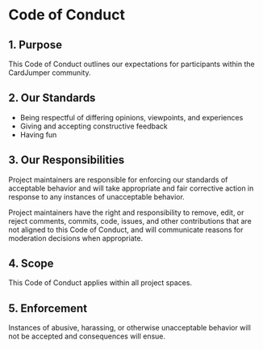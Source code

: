 # Code of Conduct

## 1. Purpose

This Code of Conduct outlines our expectations for participants within the CardJumper community.

## 2. Our Standards

- Being respectful of differing opinions, viewpoints, and experiences
- Giving and accepting constructive feedback
- Having fun

## 3. Our Responsibilities

Project maintainers are responsible for enforcing our standards of acceptable behavior and will take appropriate and fair corrective action in response to any instances of unacceptable behavior.

Project maintainers have the right and responsibility to remove, edit, or reject comments, commits, code, issues, and other contributions that are not aligned to this Code of Conduct, and will communicate reasons for moderation decisions when appropriate.

## 4. Scope

This Code of Conduct applies within all project spaces.

## 5. Enforcement

Instances of abusive, harassing, or otherwise unacceptable behavior will not be accepted and consequences will ensue.
